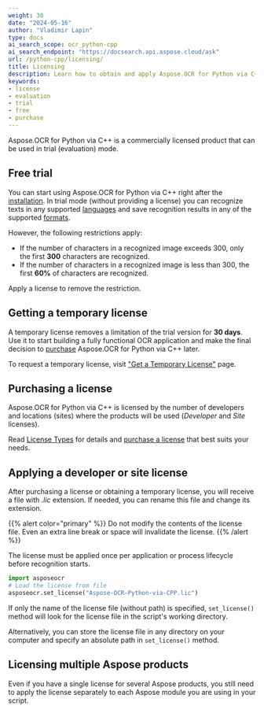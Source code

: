 ```yaml
---
weight: 30
date: "2024-05-16"
author: "Vladimir Lapin"
type: docs
ai_search_scope: ocr_python-cpp
ai_search_endpoint: "https://docsearch.api.aspose.cloud/ask"
url: /python-cpp/licensing/
title: Licensing
description: Learn how to obtain and apply Aspose.OCR for Python via C++ license and discover limitations of the trial version.
keywords:
- license
- evaluation
- trial
- free
- purchase
---
```


Aspose.OCR for Python via C++ is a commercially licensed product that can be used in trial (evaluation) mode.

## Free trial

You can start using Aspose.OCR for Python via C++ right after the [installation](/ocr/python-cpp/installation/). In trial mode (without providing a license) you can recognize texts in any supported [languages](/ocr/python-cpp/recognition-languages/) and save recognition results in any of the supported [formats](/ocr/python-cpp/supported-file-formats/).

However, the following restrictions apply:

- If the number of characters in a recognized image exceeds 300, only the first **300** characters are recognized.
- If the number of characters in a recognized image is less than 300, the first **60%** of characters are recognized.

Apply a license to remove the restriction.

## Getting a temporary license

A temporary license removes a limitation of the trial version for **30 days**. Use it to start building a fully functional OCR application and make the final decision to [purchase](https://purchase.aspose.com/admin/pricing/ocr/family) Aspose.OCR for Python via C++ later.

To request a temporary license, visit ["Get a Temporary License"](https://purchase.aspose.com/temporary-license) page.

## Purchasing a license

Aspose.OCR for Python via C++ is licensed by the number of developers and locations (sites) where the products will be used (_Developer_ and _Site_ licenses).

Read [License Types](https://purchase.aspose.com/policies/license-types) for details and [purchase a license](https://purchase.aspose.com/admin/pricing/ocr/family) that best suits your needs.

## Applying a developer or site license

After purchasing a license or obtaining a temporary license, you will receive a file with _.lic_ extension. If needed, you can rename this file and change its extension.

{{% alert color="primary" %}} 
Do not modify the contents of the license file. Even an extra line break or space will invalidate the license.
{{% /alert %}} 

The license must be applied once per application or process lifecycle before recognition starts.

```python
import asposeocr
# Load the license from file
asposeocr.set_license("Aspose-OCR-Python-via-CPP.lic")
```

If only the name of the license file (without path) is specified, `set_license()` method will look for the license file in the script's working directory.

Alternatively, you can store the license file in any directory on your computer and specify an absolute path in `set_license()` method.

## Licensing multiple Aspose products

Even if you have a single license for several Aspose products, you still need to apply the license separately to each Aspose module you are using in your script.
